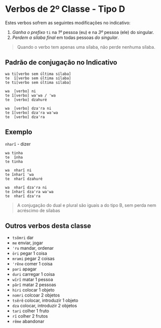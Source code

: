 # Verbos de 2º Classe - Tipo D

Estes verbos sofrem as seguintes modificações no indicativo:

1. *Ganha o prefixo* `ti` na *1º* pessoa (eu) e na *3º* pessoa (ele) do singular.
2. *Perdem a sílaba final* em todas pessoas *do singular*.

> Quando o verbo tem apenas uma sílaba, não perde nenhuma sílaba.

## Padrão de conjugação no Indicativo

```text
wa ti[verbo sem última sílaba]
te  ĩ[verbo sem última sílaba]
te ti[verbo sem última sílaba]

wa  [verbo] ni
te ĩ[verbo] waꞌwa / ꞌwa 
te  [verbo] dzahuré 

wa  [verbo] dzaꞌra ni
te ĩ[verbo] dzaꞌra waꞌwa
te  [verbo] dzaꞌra
```

## Exemplo

`nharĩ` - dizer

```text
wa tinha
te  ĩnha
te tinha

wa  nharĩ ni
te ĩnharĩ ꞌwa 
te  nharĩ dzahuré 

wa  nharĩ dzaꞌra ni
te ĩnharĩ dzaꞌra waꞌwa
te  nharĩ dzaꞌra
```

> A conjugação do dual e plural são iguais a do tipo B, sem perda nem acréscimo de sílabas

## Outros verbos desta classe

- `tsõmri` dar
- `me` enviar, jogar
- `ꞌru` mandar, ordenar
- `öri` pegar 1 coisa
- `mrami` pegar 2 coisas
- `ꞌrẽne` comer 1 coisa
- `pari` apagar
- `duri` carregar 1 coisa
- `wĩrĩ` matar 1 pessoa
- `pãrĩ` matar 2 pessoas
- `hiri` colocar 1 objeto
- `nomri` colcoar 2 objetos
- `tsẽrẽ` colocar, introduzir 1 objeto
- `dza` colocar, introduzir 2 objetos
- `tari` colher 1 fruto
- `rĩ` colher 2 frutos
- `rẽme` abandonar

